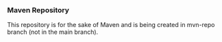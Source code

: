 ### Maven Repository

This repository is for the sake of Maven and is being
created in mvn-repo branch (not in the main branch).
